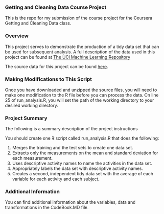 ### Getting and Cleaning Data Course Project

This is the repo for my submission of the course project for the Coursera Getting and Cleaning Data class.

### Overview

This project serves to demonstrate the production of a tidy data set that can be used for subsequent analysis. A full description of the data used in this project can be found at <a href = http://archive.ics.uci.edu/ml/datasets/Human+Activity+Recognition+Using+Smartphones> The UCI Machine Learning Repository </a>

The source data for this project can be found <a href = https://d396qusza40orc.cloudfront.net/getdata%2Fprojectfiles%2FUCI%20HAR%20Dataset.zip>here</a>.

### Making Modifications to This Script

Once you have downloaded and unzipped the source files, you will need to make one modification to the R file before you can process the data. On line 25 of run_analysis.R, you will set the path of the working directory to your desired working directory.

### Project Summary

The following is a summary description of the project instructions

You should create one R script called run_analysis.R that does the following:
<ol>
  <li>Merges the training and the test sets to create one data set.</li>
  <li>Extracts only the measurements on the mean and standard deviation for each measurement.</li>
  <li>Uses descriptive activity names to name the activities in the data set.</li>
  <li>Appropriately labels the data set with descriptive activity names.</li>
  <li>Creates a second, independent tidy data set with the average of each variable for each activity and each subject.
</ol>

### Additional Information

You can find additional information about the variables, data and transformations in the CodeBook.MD file.

